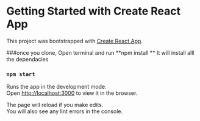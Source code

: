 # Getting Started with Create React App

This project was bootstrapped with [Create React App](https://github.com/facebook/create-react-app).

###once you clone, Open terminal and run **npm install **
It will install alll the dependacies

### `npm start`

Runs the app in the development mode.\
Open [http://localhost:3000](http://localhost:3000) to view it in the browser.

The page will reload if you make edits.\
You will also see any lint errors in the console.
